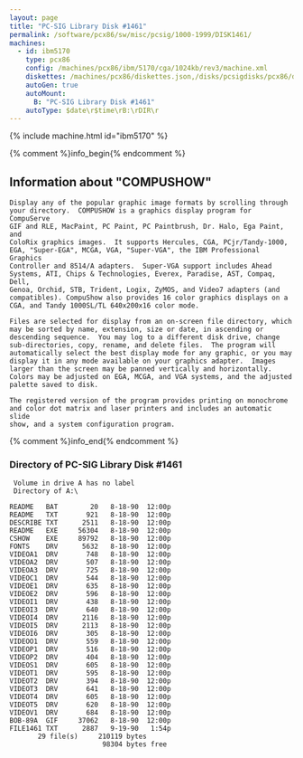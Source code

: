 ```yaml
---
layout: page
title: "PC-SIG Library Disk #1461"
permalink: /software/pcx86/sw/misc/pcsig/1000-1999/DISK1461/
machines:
  - id: ibm5170
    type: pcx86
    config: /machines/pcx86/ibm/5170/cga/1024kb/rev3/machine.xml
    diskettes: /machines/pcx86/diskettes.json,/disks/pcsigdisks/pcx86/diskettes.json
    autoGen: true
    autoMount:
      B: "PC-SIG Library Disk #1461"
    autoType: $date\r$time\rB:\rDIR\r
---
```


{% include machine.html id="ibm5170" %}

{% comment %}info_begin{% endcomment %}

## Information about "COMPUSHOW"

    Display any of the popular graphic image formats by scrolling through
    your directory.  COMPUSHOW is a graphics display program for CompuServe
    GIF and RLE, MacPaint, PC Paint, PC Paintbrush, Dr. Halo, Ega Paint, and
    ColoRix graphics images.  It supports Hercules, CGA, PCjr/Tandy-1000,
    EGA, "Super-EGA", MCGA, VGA, "Super-VGA", the IBM Professional Graphics
    Controller and 8514/A adapters.  Super-VGA support includes Ahead
    Systems, ATI, Chips & Technologies, Everex, Paradise, AST, Compaq, Dell,
    Genoa, Orchid, STB, Trident, Logix, ZyMOS, and Video7 adapters (and
    compatibles). CompuShow also provides 16 color graphics displays on a
    CGA, and Tandy 1000SL/TL 640x200x16 color mode.
    
    Files are selected for display from an on-screen file directory, which
    may be sorted by name, extension, size or date, in ascending or
    descending sequence.  You may log to a different disk drive, change
    sub-directories, copy, rename, and delete files.  The program will
    automatically select the best display mode for any graphic, or you may
    display it in any mode available on your graphics adapter.  Images
    larger than the screen may be panned vertically and horizontally.
    Colors may be adjusted on EGA, MCGA, and VGA systems, and the adjusted
    palette saved to disk.
    
    The registered version of the program provides printing on monochrome
    and color dot matrix and laser printers and includes an automatic slide
    show, and a system configuration program.
{% comment %}info_end{% endcomment %}


### Directory of PC-SIG Library Disk #1461

     Volume in drive A has no label
     Directory of A:\

    README   BAT        20   8-18-90  12:00p
    README   TXT       921   8-18-90  12:00p
    DESCRIBE TXT      2511   8-18-90  12:00p
    README   EXE     56304   8-18-90  12:00p
    CSHOW    EXE     89792   8-18-90  12:00p
    FONTS    DRV      5632   8-18-90  12:00p
    VIDEOA1  DRV       748   8-18-90  12:00p
    VIDEOA2  DRV       507   8-18-90  12:00p
    VIDEOA3  DRV       725   8-18-90  12:00p
    VIDEOC1  DRV       544   8-18-90  12:00p
    VIDEOE1  DRV       635   8-18-90  12:00p
    VIDEOE2  DRV       596   8-18-90  12:00p
    VIDEOI1  DRV       438   8-18-90  12:00p
    VIDEOI3  DRV       640   8-18-90  12:00p
    VIDEOI4  DRV      2116   8-18-90  12:00p
    VIDEOI5  DRV      2113   8-18-90  12:00p
    VIDEOI6  DRV       305   8-18-90  12:00p
    VIDEOO1  DRV       559   8-18-90  12:00p
    VIDEOP1  DRV       516   8-18-90  12:00p
    VIDEOP2  DRV       404   8-18-90  12:00p
    VIDEOS1  DRV       605   8-18-90  12:00p
    VIDEOT1  DRV       595   8-18-90  12:00p
    VIDEOT2  DRV       394   8-18-90  12:00p
    VIDEOT3  DRV       641   8-18-90  12:00p
    VIDEOT4  DRV       605   8-18-90  12:00p
    VIDEOT5  DRV       620   8-18-90  12:00p
    VIDEOV1  DRV       684   8-18-90  12:00p
    BOB-89A  GIF     37062   8-18-90  12:00p
    FILE1461 TXT      2887   9-19-90   1:54p
           29 file(s)     210119 bytes
                           98304 bytes free
